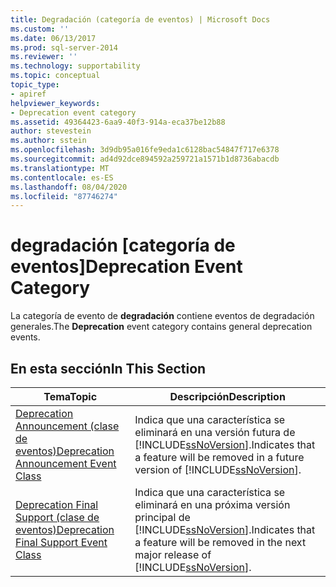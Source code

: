 ```yaml
---
title: Degradación (categoría de eventos) | Microsoft Docs
ms.custom: ''
ms.date: 06/13/2017
ms.prod: sql-server-2014
ms.reviewer: ''
ms.technology: supportability
ms.topic: conceptual
topic_type:
- apiref
helpviewer_keywords:
- Deprecation event category
ms.assetid: 49364423-6aa9-40f3-914a-eca37be12b88
author: stevestein
ms.author: sstein
ms.openlocfilehash: 3d9db95a016fe9eda1c6128bac54847f717e6378
ms.sourcegitcommit: ad4d92dce894592a259721a1571b1d8736abacdb
ms.translationtype: MT
ms.contentlocale: es-ES
ms.lasthandoff: 08/04/2020
ms.locfileid: "87746274"
---
```

# <a name="deprecation-event-category"></a><span data-ttu-id="4d7b4-102">degradación [categoría de eventos]</span><span class="sxs-lookup"><span data-stu-id="4d7b4-102">Deprecation Event Category</span></span>
  <span data-ttu-id="4d7b4-103">La categoría de evento de **degradación** contiene eventos de degradación generales.</span><span class="sxs-lookup"><span data-stu-id="4d7b4-103">The **Deprecation** event category contains general deprecation events.</span></span>  
  
## <a name="in-this-section"></a><span data-ttu-id="4d7b4-104">En esta sección</span><span class="sxs-lookup"><span data-stu-id="4d7b4-104">In This Section</span></span>  
  
|<span data-ttu-id="4d7b4-105">Tema</span><span class="sxs-lookup"><span data-stu-id="4d7b4-105">Topic</span></span>|<span data-ttu-id="4d7b4-106">Descripción</span><span class="sxs-lookup"><span data-stu-id="4d7b4-106">Description</span></span>|  
|-----------|-----------------|  
|[<span data-ttu-id="4d7b4-107">Deprecation Announcement (clase de eventos)</span><span class="sxs-lookup"><span data-stu-id="4d7b4-107">Deprecation Announcement Event Class</span></span>](deprecation-announcement-event-class.md)|<span data-ttu-id="4d7b4-108">Indica que una característica se eliminará en una versión futura de [!INCLUDE[ssNoVersion](../../includes/ssnoversion-md.md)].</span><span class="sxs-lookup"><span data-stu-id="4d7b4-108">Indicates that a feature will be removed in a future version of [!INCLUDE[ssNoVersion](../../includes/ssnoversion-md.md)].</span></span>|  
|[<span data-ttu-id="4d7b4-109">Deprecation Final Support (clase de eventos)</span><span class="sxs-lookup"><span data-stu-id="4d7b4-109">Deprecation Final Support Event Class</span></span>](deprecation-final-support-event-class.md)|<span data-ttu-id="4d7b4-110">Indica que una característica se eliminará en una próxima versión principal de [!INCLUDE[ssNoVersion](../../includes/ssnoversion-md.md)].</span><span class="sxs-lookup"><span data-stu-id="4d7b4-110">Indicates that a feature will be removed in the next major release of [!INCLUDE[ssNoVersion](../../includes/ssnoversion-md.md)].</span></span>|  
  
  
